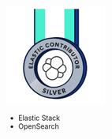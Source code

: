 <img src="https://raw.githubusercontent.com/getsolaris/getsolaris/refs/heads/main/badge.webp" width="200px">

- Elastic Stack
- OpenSearch
